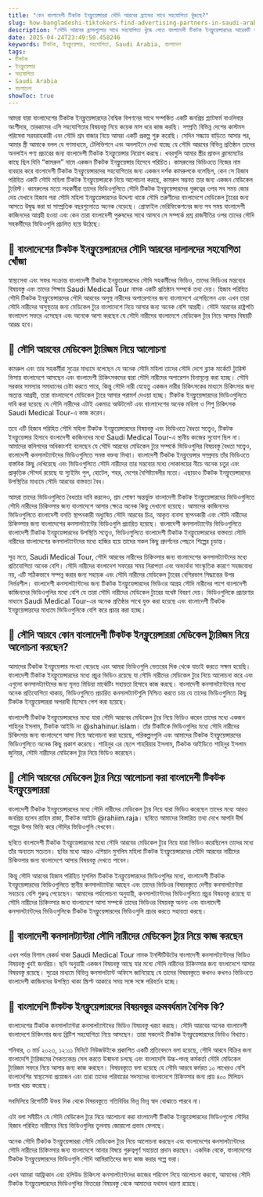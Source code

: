 ```yaml
---
title: "কেন বাংলাদেশী টিকটক ইনফ্লুয়েন্সাররা সৌদি আরবের ব্র্যান্ডের সাথে সহযোগিতা খুঁজছে?"
slug: how-bangladeshi-tiktokers-find-advertising-partners-in-saudi-arabia-2025-04-24
description: "সৌদি আরবের ব্র্যান্ডগুলোর সাথে সহযোগিতা খুঁজে পেতে বাংলাদেশী টিকটক ইনফ্লুয়েন্সারদের আরেকটি বাণিজ্যিক পদক্ষেপ। সৌদি আরবের প্রতি বাংলাদেশী টিকটক ইনফ্লুয়েন্সারদের আগ্রহ বাড়ছে।"
date: 2025-04-24T23:49:50.458246
keywords: টিকটক, ইনফ্লুয়েন্সার, সহযোগিতা, Saudi Arabia, বাংলাদেশ
tags:
- টিকটক
- ইনফ্লুয়েন্সার
- সহযোগিতা
- Saudi Arabia
- বাংলাদেশ
showToc: true
---
```


আমরা যারা বাংলাদেশের টিকটক ইনফ্লুয়েন্সারদের বৈশ্বিক বিপণনের সাথে সম্পর্কিত একটি জনপ্রিয় প্ল্যাটফর্ম বাওলিবার অংশীদার, তারকাদের এসি সহযোগিতার বিষয়বস্তু নিয়ে কয়েক মাস ধরে কাজ করছি। সম্প্রতি বিভিন্ন দেশের কাস্টমস পরিষেবা সরবরাহকারী এবং সৌদি শ্রম বাজার নিয়ে আমরা একটি প্রকল্প শুরু করেছি। সেদিন সন্ধ্যায় বাড়িতে আসার পর, আমার স্ত্রী আমাকে বলল যে গণমাধ্যমে, টেলিভিশনে এবং অনলাইনে দেখা যাচ্ছে যে সৌদি আরবের বিভিন্ন প্রতিষ্ঠান তাদের অনলাইন পণ্য প্রচারের জন্য বাংলাদেশী টিকটক ইনফ্লুয়েন্সার নিয়োগ করছে। খবরগুলি আমার স্ত্রীর প্রাক্তন ক্লাসমেটের কাছে ছিল যিনি “কামরুল” নামে একজন টিকটক ইনফ্লুয়েন্সার হিসেবে পরিচিত। কামরুলের ভিডিওতে নিজের নাম ব্যবহার করে বাংলাদেশী টিকটক ইনফ্লুয়েন্সারদের সহযোগিতার জন্য একজন দর্শক কামরুলকে বলেছিল, কেন সে হিজাব পরিহিত একটি সৌদি মহিলা টিকটক ইনফ্লুয়েন্সারকে নিয়ে আলোচনা করছে, কামরুল সম্ভবত তার জন্য একজন মেডিকেল ট্যুরিস্ট। কামরুলের মতো সহকর্মীরা তাদের ভিডিওগুলিতে সৌদি টিকটক ইনফ্লুয়েন্সারদের গুরুত্বের ওপর সব সময় জোর দেয় যেখানে হিজাব পরা সৌদি মহিলা ইনফ্লুয়েন্সারদের উদ্দেশ্য থাকে সৌদি তরুণীদের বাংলাদেশে মেডিকেল ট্যুরের জন্য আসতে উদ্বুদ্ধ করা যা সাম্প্রতিক বছরগুলোতে অনেক বেড়েছে। প্রোফাইল ভেরিফিকেশনের জন্য সব সময় বাংলাদেশী কাজিনদের আগ্রহী হওয়া এবং কেন তারা বাংলাদেশী পুরুষদের সাথে আসবে সে সম্পর্কে প্রশ্ন রাজনীতির ওপর তাদের সৌদি সহকর্মীদের ভিডিওগুলি প্রচলিত হয়ে উঠেছে। 


## 📢 বাংলাদেশের টিকটক ইনফ্লুয়েন্সারদের সৌদি আরবের দালালদের সহযোগিতা খোঁজা 

স্বাস্থ্যসেবা এবং সফর সংক্রান্ত বাংলাদেশী টিকটক ইনফ্লুয়েন্সারদের সৌদি সহকর্মীদের ভিডিও, তাদের ভিডিওর মন্তব্যের বিষয়বস্তু এবং তাদের শিক্ষায় Saudi Medical Tour নামক একটি প্রতিষ্ঠান সম্পর্কে তথ্য দেয়। হিজাব পরিহিত সৌদি টিকটক ইনফ্লুয়েন্সারদের সৌদি আরবের অসুস্থ নারীদের অপারেশনের জন্য বাংলাদেশে এসেছিলেন এবং এখন তারা সৌদি নারীদের অসুস্থতার জন্য মেডিকেল ট্যুর বাংলাদেশে নিয়ে আসার জন্য অনেক বেশি আগ্রহী। সৌদি আরবের রাষ্ট্রপতি বাংলাদেশ সফরে এসেছেন এবং অনেকে আশা করছেন যে সৌদি নারীদের বাংলাদেশে মেডিকেল ট্যুর নিয়ে আসার বিষয়টি আরম্ভ হবে। 


## 📢 সৌদি আরবের মেডিকেল ট্যুরিজম নিয়ে আলোচনা
কামরুল এবং তার সহকর্মীরা সুত্রের মাধ্যমে বলেছেন যে অনেক সৌদি মহিলা তাদের সৌদি দেশে ব্ল্যাক মার্কেটে ট্যুরিস্ট ভিসায় বাংলাদেশে আসছেন এবং বাংলাদেশী চিকিৎসকদের দ্বারা সৌদি নারীদের অপারেশন বিনামূল্যে করা হচ্ছে। সৌদি সরকার সমস্যার সমাধানের চেষ্টা করতে পারে, কিন্তু সৌদি নারী যেহেতু একজন নারীর চিকিৎসকের মাধ্যমে চিকিৎসার জন্য অত্যন্ত আগ্রহী, তারা বাংলাদেশে মেডিকেল ট্যুরে আসার পরামর্শ দেওয়া হচ্ছে। টিকটক ইনফ্লুয়েন্সারদের ভিডিওগুলিতে দাবি করা হয়েছে যে সৌদি নারীদের এটাই একমাত্র আউটলেট এবং বাংলাদেশের অনেক মহিলা ও শিশু চিকিৎসক Saudi Medical Tour-এ কাজ করেন।

তবে এটি হিজাব পরিহিত সৌদি মহিলা টিকটক ইনফ্লুয়েন্সারদের বিষয়বস্তু এবং ভিডিওতে বৈধতা সত্ত্বেও, টিকটক ইনফ্লুয়েন্সার হিসাবে বাংলাদেশী কাজিনদের মধ্যে Saudi Medical Tour-এ স্থানীয় কাজের সুযোগ ছিল না। আমাদের কলিগদের অধিকাংশই বলেছেন যে সৌদি আরবের মেডিকেল ট্যুর সম্পর্কে ভিডিওগুলির বিষয়বস্তু বৈধতা সত্ত্বেও, বাংলাদেশী কনসালট্যান্টদের ভিডিওগুলিতে সমস্ত বক্তব্য মিথ্যা। বাংলাদেশী টিকটক ইনফ্লুয়েন্সার সম্প্রদায় তাঁর ভিডিওতে বাস্তবিক কিছু দেখিয়েছে এবং ভিডিওগুলিতে সৌদি নারীদের তার মন্তব্যের মধ্যে লোকালয়ের নীচে অনেক চতুর এবং প্রাকৃতিক সৌন্দর্য রয়েছে যা স্যুইমিং পুল, হোটেল, শহর, দেশের বৈশিষ্ট্যাবলীর মতো। এছাড়াও টিকটক ইনফ্লুয়েন্সারদের উপস্থিতির মাধ্যমে সৌদি আরবের বাস্তবতা বৈধ।

আমরা তাদের ভিডিওগুলিতে বৈধতার দাবি করলেও, শ্রম শোষণ অন্তর্ভুক্ত বাংলাদেশী টিকটক ইনফ্লুয়েন্সারদের ভিডিওগুলিতে সৌদি নারীদের চিকিত্সার জন্য বাংলাদেশে আসার ক্ষেত্রে অনেক কিছু দেখানো হয়েছে। আমাদের কাজিনদের ভিডিওগুলিতে বাংলাদেশী বসতি স্থাপনকারী অধ্যুষিত সৌদি আরবের চিত্র, আকৃত ব্যবসা স্থাপনকারী এবং সৌদি নারীদের চিকিত্সার জন্য বাংলাদেশের কনসালট্যান্টের ভিডিওগুলি প্রচারিত হয়েছে। বাংলাদেশী কনসালট্যান্টের ভিডিওগুলিতে বাংলাদেশী টিকটক ইনফ্লুয়েন্সারদের উপস্থিতি সত্ত্বেও, ভিডিওগুলিতে বাংলাদেশী টিকটক ইনফ্লুয়েন্সারদের বাস্তবতা সৌদি নারীদের বাংলাদেশের কনসালট্যান্টদের মধ্যে হাজির হয়ে তাদের সকল কিছু প্রদর্শনের পেছনে শিল্পের চূড়ান্ত। 

সূত্র মতে, Saudi Medical Tour, সৌদি আরবের নারীদের চিকিত্সার জন্য বাংলাদেশের কনসালট্যান্টদের মধ্যে প্রতিযোগিতা অনেক বেশি। সৌদি নারীদের বাংলাদেশ সফরের সময় নিরাপত্তা এবং অভ্যর্থনা সাংস্কৃতিক কারণে সহজবোধ্য নয়, এটি সঠিকভাবে সম্পন্ন করার জন্য সহায়ক এবং সৌদি নারীদের মেডিকেল ট্যুরের বেশিরভাগ সিদ্ধান্তের উপর নির্ভরশীল। বাংলাদেশী কনসালট্যান্টদের জন্য টিকটক ইনফ্লুয়েন্সারদের ভিডিওর আগ্রহ সৌদি নারীদের পাশে বাংলাদেশী কাজিনদের ভিডিওগুলির মধ্যে বেশি যে তারা সৌদি নারীদের মেডিকেল ট্যুরের যথেষ্ট বিবরণ দেয়। ভিডিওগুলিকে প্রচারণার মাধ্যমে Saudi Medical Tour-এর অনেক প্রতিষ্ঠার সাথে যুক্ত করা হয়েছে এবং বাংলাদেশী টিকটক ইনফ্লুয়েন্সারদের মাধ্যমে ভিডিওগুলিকে বেশি করে প্রচার করা হচ্ছে। 


## 📢 সৌদি আরবে কোন বাংলাদেশী টিকটক ইনফ্লুয়েন্সাররা মেডিকেল ট্যুরিজম নিয়ে আলোচনা করছেন?
আমাদের টিকটক ইনফ্লুয়েন্সার সংখ্যা বেড়েছে এবং আমরা ভিডিওগুলি ভেতরের দিক থেকে যাচাই করতে সক্ষম হয়েছি। বাংলাদেশী টিকটক ইনফ্লুয়েন্সারদের মধ্যে প্রচুর ভিডিও রয়েছে যা সৌদি নারীদের মেডিকেল ট্যুর নিয়ে আলোচনা করে এবং এগুলো কনসালট্যান্টদের জন্য মূলত মিডিয়া মার্কেটিং সহায়তা হিসাবে কাজ করছে। বাংলাদেশী কনসালট্যান্টদের মধ্যে অনেক প্রতিযোগিতা থাকায়, ভিডিওগুলিতে প্রচারিত কনসালট্যান্টগুলি নিশ্চিত করতে চায় যে তাদের ভিডিওগুলিতে কিছু টিকটক ইনফ্লুয়েন্সাররা অপরাধী হিসেবে পেশ করা হয়েছে। 

বাংলাদেশী টিকটক ইনফ্লুয়েন্সারদের মধ্যে যারা সৌদি আরবের মেডিকেল ট্যুর নিয়ে ভিডিও করেন তাদের মধ্যে একজন শাহিনুর ইসলাম, টিকটক আইডি নং @shahinur.islam। তাঁর টিকটিকে ভিডিওগুলির মধ্যে সৌদি নারীদের চিকিৎসার জন্য বাংলাদেশে আসা নিয়ে আলোচনা করা হয়েছে, পরিকল্পনগুলি এবং আমাদের টিকটক ইনফ্লুয়েন্সারদের ভিডিওগুলিতে অনেক কিছু প্রকাশ করেছে। শাহিনুর এর ছেলে শাহরিয়ার ইসলাম, টিকটক আইডিতে শাহিনুর ইসলাম জুনিয়র, সৌদি নারীদের মেডিকেল ট্যুর নিয়ে ভিডিও করেছেন। 


## 📢 সৌদি আরবের মেডিকেল ট্যুর নিয়ে আলোচনা করা বাংলাদেশী টিকটক ইনফ্লুয়েন্সাররা
বাংলাদেশী টিকটক ইনফ্লুয়েন্সারদের মধ্যে সৌদি নারীদের মেডিকেল ট্যুর নিয়ে যারা ভিডিও করেছেন তাদের মধ্যে আরও জনপ্রিয় হলেন রাহিম রাজা, টিকটক আইডি @rahiim.raja। ছবিতে আমাদের বিস্তারিত তথ্য দেখে আপনি দীর্ঘ গল্পের উপর ভিত্তি করে সৌদির ভিডিওগুলি দেখবেন। 

ছবিতে বাংলাদেশী টিকটক ইনফ্লুয়েন্সারদের মধ্যে সৌদি আরবের মেডিকেল ট্যুর নিয়ে যারা ভিডিও করেছিলেন তাদের মধ্যে তাঁর অন্যতম সচেতন। ছবির মধ্যে আরও এশিয়ান মুসলিম মহিলা টিকটক ইনফ্লুয়েন্সারদের সৌদি আরবের নারীদের চিকিত্সার জন্য বাংলাদেশে আসার বিষয়বস্তু দেখতে পাবেন। 

কিন্তু সৌদি আরবের  হিজাব পরিহিত মুসলিম টিকটক ইনফ্লুয়েন্সারদের ভিডিওগুলির মধ্যে, বাংলাদেশী টিকটক ইনফ্লুয়েন্সারদের ভিডিওগুলিতে স্থানীয় কনসালট্যান্টরা আছেন এবং তাদের ভিডিওর বিষয়বস্তুতে দেশীয় কনসালট্যান্টরা সবচেয়ে বেশি গুরুত্ব পেয়েছেন। আমাদের পর্যালোচনা অনুযায়ী, কনসালট্যান্টদের ভিডিওগুলিতে প্রচুর বিষয়বস্তু রয়েছে যা সৌদি নারীদের চিকিত্সার জন্য বাংলাদেশে আসা সম্পর্কে তাদের ভিডিওর বিষয়বস্তু অনন্য এবং বাংলাদেশী কনসালট্যান্টদের ভিডিওগুলিকে টিকটক ইনফ্লুয়েন্সারদের ভিডিওগুলি প্রচার করতে সহায়তা করছে। 



## 📢 বাংলাদেশী কনসালট্যান্টরা সৌদি নারীদের মেডিকেল ট্যুর নিয়ে কাজ করছেন
এখন পর্যন্ত বিশাল রেকর্ড থাকা Saudi Medical Tour নামক ইনস্টিটিউটের বাংলাদেশী কনসালট্যান্টদের ভিডিও বিষয়বস্তু খুবই জনপ্রিয়। ছবি অনুয়ায়ী একজন বিষয়বস্তু আছে যার মধ্যে সৌদি নারীদের চিকিত্সার জন্য বাংলাদেশে আসার বিষয়বস্তু রয়েছে। সুত্রের মাধ্যমে বিভিন্ন কনসালট্যান্ট অফিসে জানিয়েছে যে তাদের বিষয়বস্তুতে কখনও কখনও ভিডিওতে বাংলাদেশী কাজিনদের উপস্থিত থাকা স্ক্রিপ্ট আকারে সময় সঙ্গে সঙ্গে পরিবর্তন হচ্ছে। 



## 📢 বাংলাদেশি টিকটক ইনফ্লুয়েন্সারদের বিষয়বস্তুর ক্রমবর্ধমান বৈশিক কি?
বাংলাদেশের টিকটক কনসালট্যান্টরা কনসালট্যান্টদের ভিডিও বিষয়বস্তু খরচা করছে। সৌদি আরবের অনেক বাংলাদেশী বাংলাদেশে চিকিৎসার জন্য ব্রিটিশ সহযোগিতা নিয়ে আসছেন। তারা সকলেই টিকটক ইনফ্লুয়েন্সারদের ভিডিও বিখ্যাত। 

শনিবার, ৩ মার্চ ২০২৩, ১২:০১ মিনিটে নিউজউইকে প্রকাশিত একটি প্রতিবেদনে বলা হয়েছে, সৌদি আরবে বিক্রির জন্য বাংলাদেশি ট্যুরিজমের সৈকতকেন্দ্র সেল করতে উন্মাদনা চলছে এবং বাংলাদেশি উচ্চ-পদস্থ কর্মকর্তা সৌদি মেডিকেল ট্যুরিজম সফরে নিয়ে আসার জন্য কাজ করছেন। বিষয়বস্তুতে বলা হয়েছে যে সৌদি আরবে কর্মরত ১০ লাখেরও বেশি বাংলাদেশির স্বাস্থ্যসেবা প্রয়োজন এবং তারা তাদের পরিবারের সদস্যদের বাংলাদেশে চিকিত্সার জন্য প্রায় ৪০০ মিলিয়ন ডলার খরচ করেছে। 

সবমিলিয়ে রিপোর্টটি উভয় দিক থেকে বিষয়বস্তুতে গতিবিধির ভিন্ন ভিন্ন স্বাদ বোঝাতে পারবে না। 

এটা বলা সমীচীন যে সৌদি মেডিকেল ট্যুর নিয়ে আলোচনা করা বাংলাদেশী টিকটক ইনফ্লুয়েন্সারদের ভিডিওগুলো সৌদির হিজাব পরিহিত নারীদের নিয়ে ভিডিওগুলির তুলনায় জোরালো প্রভাব ফেলছে। 

অনেক সৌদি টিকটক ইনফ্লুয়েন্সাররা সৌদি মেডিকেল ট্যুর নিয়ে আলোচনা করছেন এবং বাংলাদেশের কনসালট্যান্টদের সৌদি নারীদের চিকিত্সার জন্য বাংলাদেশে আনার বিষয়ে গুরুত্বপূর্ণ সহায়তা প্রদান করছেন। একদিক থেকে, বাংলাদেশের টিকটক ইনফ্লুয়েন্সারদের ভিডিওগুলি সৌদি আমিরাতিদের জন্য কাজ করার গল্পে ভরা। 

এখন আমরা আফ্রিকান এবং হলিউড চিকিৎসা কনসালট্যান্টদের কাজের পরিবেশ নিয়ে আলোচনা করবো, আমাদের সৌদি টিকটক ইনফ্লুয়েন্সারদের ভিডিওগুলির ভিতরের বিষয়বস্তু থেকে আমাদের যথাযথ ধারণা রয়েছে।